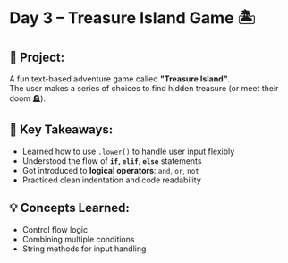 # Day 3 – Treasure Island Game 🏝️

## 🚀 Project:
A fun text-based adventure game called **"Treasure Island"**.  
The user makes a series of choices to find hidden treasure (or meet their doom 🪦).

## 🧠 Key Takeaways:
- Learned how to use `.lower()` to handle user input flexibly
- Understood the flow of **`if`, `elif`, `else`** statements
- Got introduced to **logical operators**: `and`, `or`, `not`
- Practiced clean indentation and code readability

## 💡 Concepts Learned:
- Control flow logic
- Combining multiple conditions
- String methods for input handling